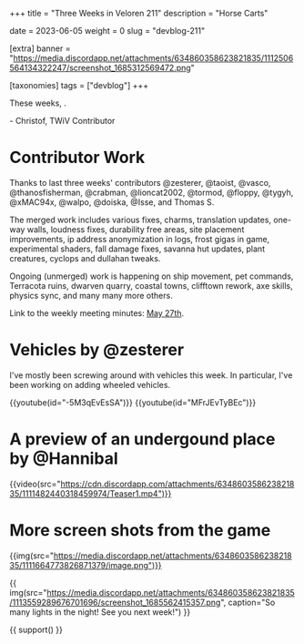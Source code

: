 +++
title = "Three Weeks in Veloren 211"
description = "Horse Carts"

date = 2023-06-05
weight = 0
slug = "devblog-211"

[extra]
banner = "https://media.discordapp.net/attachments/634860358623821835/1112506564134322247/screenshot_1685312569472.png"

[taxonomies]
tags = ["devblog"]
+++

These weeks, .

\- Christof, TWiV Contributor

# Contributor Work

Thanks to last three weeks' contributors @zesterer, @taoist, @vasco, @thanosfisherman, @crabman, @lioncat2002,
@tormod, @floppy, @tygyh, @xMAC94x, @walpo, @doiska, @Isse, and Thomas S.

The merged work includes various fixes, charms, translation updates, one-way walls, loudness fixes, durability free areas, site placement improvements, ip address anonymization in logs, frost gigas in game, experimental shaders, fall damage fixes, savanna hut updates, plant creatures, cyclops and dullahan tweaks.

Ongoing (unmerged) work is happening on ship movement, pet commands, Terracota ruins, dwarven quarry, coastal towns, clifftown rework, axe skills, physics sync, and many many more others.

Link to the weekly meeting minutes: [May 27th](https://hackmd.io/@veloren/SyxXHOyU3).

# Vehicles by @zesterer

I've mostly been screwing around with vehicles this week. In particular, I've been working on adding wheeled vehicles.

{{youtube(id="-5M3qEvEsSA")}}
{{youtube(id="MFrJEvTyBEc")}}

# A preview of an undergound place by @Hannibal

{{video(src="https://cdn.discordapp.com/attachments/634860358623821835/1111482440318459974/Teaser1.mp4")}}

# More screen shots from the game

{{img(src="https://media.discordapp.net/attachments/634860358623821835/1111664773826871379/image.png")}}

{{
    img(src="https://media.discordapp.net/attachments/634860358623821835/1113559289676701696/screenshot_1685562415357.png",
    caption="So many lights in the night! See you next week!")
}}

{{ support() }}
